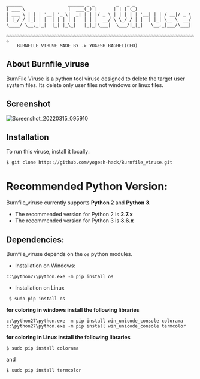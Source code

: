 
	______                 ______ _ _        _   _ _                     
	| ___ \                |  ___(_) |      | | | (_)  
	| ___ \ | | | '__| '_ \|  _| | | |/ _ \ | | | | | '__| | | / __|/ _ \
	| |_/ / |_| | |  | | | | |   | | |  __/ \ \_/ / | |  | |_| \__ \  __/
	\____/ \__,_|_|  |_| |_\_|   |_|_|\___|  \___/|_|_|   \__,_|___/\___|

 	♨️♨️♨️♨️♨️♨️♨️♨️♨️♨️♨️♨️♨️♨️♨️♨️♨️♨️♨️♨️♨️♨️♨️♨️♨️♨️♨️♨️♨️♨️♨️♨️♨️♨️♨️♨️♨️♨️♨️♨️♨️♨️♨️♨️♨️♨️♨️♨️♨️♨️♨️♨️♨️♨️♨️♨️♨️♨️♨️♨️♨️♨️♨️♨️♨️♨️♨️♨️♨️♨️♨
		BURNFILE VIRUSE MADE BY -> YOGESH BAGHEL(CEO)
	 
## About Burnfile_viruse
BurnFile Viruse is a python tool viruse designed to delete the target user system files.
Its delete only user files not windows or linux files.

## Screenshot
![Screenshot_20220315_095910](https://user-images.githubusercontent.com/83384315/158306682-b7115f69-0fdc-4cf9-9781-2a7b31a2884b.png)

## Installation
To run this viruse, install it locally:

```
$ git clone https://github.com/yogesh-hack/Burnfile_viruse.git
```
# Recommended Python Version:

Burnfile_viruse currently supports **Python 2** and **Python 3**.

* The recommended version for Python 2 is **2.7.x**
* The recommended version for Python 3 is **3.6.x**

## Dependencies:

Burnfile_viruse depends on the `os` python modules.

- Installation on Windows:
```
c:\python27\python.exe -m pip install os
```
- Installation on Linux
```
 $ sudo pip install os
```

**for coloring in windows install the following libraries**
```
c:\python27\python.exe -m pip install win_unicode_console colorama
c:\python27\python.exe -m pip install win_unicode_console termcolor
```
**for coloring in Linux install the following libraries**
```
$ sudo pip install colorama
```
and 
```
$ sudo pip install termcolor
```

<!-- ## Table of contents
* [General info](#general-info)
* [Technologies](#technologies)
* [Setup](#setup)

## General info
This project is simple Lorem ipsum dolor generator.
	
## Technologies
Project is created with:
* Lorem version: 12.3
* Ipsum version: 2.33
* Ament library version: 999
	
## Setup
To run this project, install it locally using npm:

```
$ cd ../lorem
$ npm install
$ npm start
``` -->
